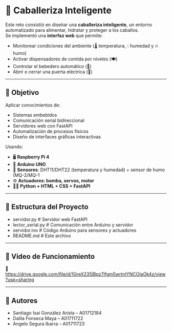 # 🐴 Caballeriza Inteligente

Este reto consistió en diseñar una **caballeriza inteligente**, un entorno automatizado para alimentar, hidratar y proteger a los caballos.  
Se implementó una **interfaz web** que permite:

- Monitorear condiciones del ambiente (🌡️ temperatura, 💧 humedad y 🔥 humo)
- Activar dispensadores de comida por niveles (🍽️)
- Controlar el bebedero automático (🚿)
- Abrir o cerrar una puerta eléctrica (🚪)

---

## 🎯 Objetivo

Aplicar conocimientos de:

- Sistemas embebidos
- Comunicación serial bidireccional
- Servidores web con FastAPI
- Automatización de procesos físicos
- Diseño de interfaces gráficas interactivas

Usando:

- 🖥️ **Raspberry Pi 4**
- 🔌 **Arduino UNO**
- 🧪 **Sensores**: DHT11/DHT22 (temperatura y humedad) + sensor de humo (MQ-2/MQ-1
- ⚙️ **Actuadores: bomba, servos, motor**
- 🧑‍💻 **Python + HTML + CSS + FastAPI**

---

## 📁 Estructura del Proyecto
-  servidor.py # Servidor web FastAPI
- lector_serial.py # Comunicación entre Arduino y servidor
- servidor.ino # Código Arduino para sensores y actuadores
- README.md # Este archivo

---

## 🎥 Video de Funcionamiento

🔗 https://drive.google.com/file/d/1GreX235lBpz7lfgm5wrtnlYNCOIaOk4z/view?usp=sharing

---

## 🙋 Autores

- Santiago Isai González Arista – A01712184  
- Dalila Fonseca Maya – A01711722  
- Angelo Segura Ibarra – A01711723  
